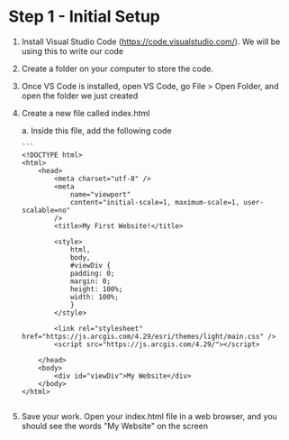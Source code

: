 # Step 1 - Initial Setup

1.  Install Visual Studio Code (https://code.visualstudio.com/). We will be using this to write our code
2.  Create a folder on your computer to store the code.
3.  Once VS Code is installed, open VS Code, go File > Open Folder, and open the folder we just created
4.  Create a new file called index.html

    a. Inside this file, add the following code

        ```
        <!DOCTYPE html>
        <html>
            <head>
                <meta charset="utf-8" />
                <meta
                    name="viewport"
                    content="initial-scale=1, maximum-scale=1, user-scalable=no"
                />
                <title>My First Website!</title>

                <style>
                    html,
                    body,
                    #viewDiv {
                    padding: 0;
                    margin: 0;
                    height: 100%;
                    width: 100%;
                    }
                </style>

                <link rel="stylesheet" href="https://js.arcgis.com/4.29/esri/themes/light/main.css" />
                <script src="https://js.arcgis.com/4.29/"></script>

            </head>
            <body>
                <div id="viewDiv">My Website</div>
            </body>
        </html>
    ```

5. Save your work. Open your index.html file in a web browser, and you should see the words "My Website" on the screen